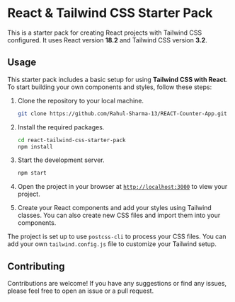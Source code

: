 # React & Tailwind CSS Starter Pack

This is a starter pack for creating React projects with Tailwind CSS configured. It uses React version **18.2** and Tailwind CSS version **3.2**.

## Usage

This starter pack includes a basic setup for using **Tailwind CSS with React**. To start building your own components and styles, follow these steps:

1. Clone the repository to your local machine.
    ```sh
    git clone https://github.com/Rahul-Sharma-13/REACT-Counter-App.git
    ```

1. Install the required packages.
    ```sh
    cd react-tailwind-css-starter-pack
    npm install
    ```

1. Start the development server.
    ```sh
    npm start
    ```
1. Open the project in your browser at [`http://localhost:3000`](http://localhost:3000) to view your project.
1. Create your React components and add your styles using Tailwind classes. You can also create new CSS files and import them into your components.

The project is set up to use `postcss-cli` to process your CSS files. You can add your own `tailwind.config.js` file to customize your Tailwind setup.

## Contributing

Contributions are welcome! If you have any suggestions or find any issues, please feel free to open an issue or a pull request.
